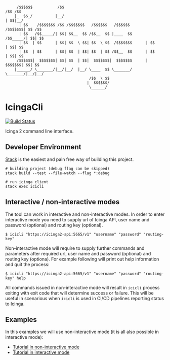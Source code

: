 ```

     /$$$$$$           /$$                                               /$$ /$$
    |_  $$_/          |__/                                              | $$|__/
      | $$    /$$$$$$$ /$$ /$$$$$$$   /$$$$$$   /$$$$$$         /$$$$$$$| $$ /$$
      | $$   /$$_____/| $$| $$__  $$ /$$__  $$ |____  $$       /$$_____/| $$| $$
      | $$  | $$      | $$| $$  \ $$| $$  \ $$  /$$$$$$$      | $$      | $$| $$
      | $$  | $$      | $$| $$  | $$| $$  | $$ /$$__  $$      | $$      | $$| $$
     /$$$$$$|  $$$$$$$| $$| $$  | $$|  $$$$$$$|  $$$$$$$      |  $$$$$$$| $$| $$
    |______/ \_______/|__/|__/  |__/ \____  $$ \_______/       \_______/|__/|__/
                                     /$$  \ $$
                                    |  $$$$$$/
                                     \______/
```

# IcingaCli

[![Build Status](https://travis-ci.org/kuznero/icicli.svg?branch=master)](https://travis-ci.org/kuznero/icicli)

Icinga 2 command line interface.

## Developer Environment

[Stack](http://haskellstack.org) is the easiest and pain free way of building this project.

```{.bash}
# building project (debug flag can be skipped)
stack build --test --file-watch --flag *:debug

# run icinga client
stack exec icicli
```

## Interactive / non-interactive modes

The tool can work in interactive and non-interactive modes. In order to enter interactive mode you
need to supply url of Icinga API, user name and password (optional) and routing key (optional).

```
$ icicli "https://icinga2-api:5665/v1" "username" "password" "routing-key"
```

Non-interactive mode will require to supply further commands and parameters after required url,
user name and password (optional) and routing key (optiona). For example following will print out
help information and quit the process:

```
$ icicli "https://icinga2-api:5665/v1" "username" "password" "routing-key" help
```

All commands issued in non-interactive mode will result in `icicli` process exiting with exit code
that will determine success or failure. This will be useful in scenarious when `icicli` is used in
CI/CD pipelines reporting status to Icinga.

## Examples

In this examples we will use non-interactive mode (it is all also possible in interactive mode):

* [Tutorial in non-interactive mode](TUTORIAL-NI.md)
* [Tutorial in interactive mode](TUTORIAL-IN.md)
